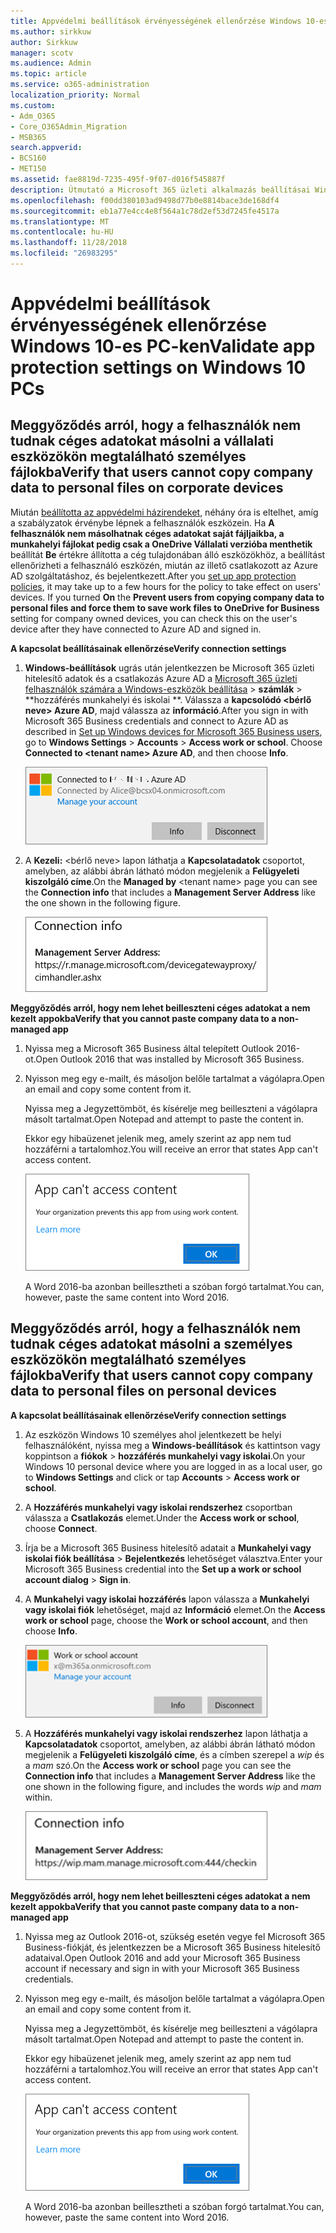 ```yaml
---
title: Appvédelmi beállítások érvényességének ellenőrzése Windows 10-es PC-ken
ms.author: sirkkuw
author: Sirkkuw
manager: scotv
ms.audience: Admin
ms.topic: article
ms.service: o365-administration
localization_priority: Normal
ms.custom:
- Adm_O365
- Core_O365Admin_Migration
- MSB365
search.appverid:
- BCS160
- MET150
ms.assetid: fae8819d-7235-495f-9f07-d016f545887f
description: Útmutató a Microsoft 365 üzleti alkalmazás beállításai Windows 10 eszközök ellenőrzése.
ms.openlocfilehash: f00dd380103ad9498d77b0e8814bace3de168df4
ms.sourcegitcommit: eb1a77e4cc4e8f564a1c78d2ef53d7245fe4517a
ms.translationtype: MT
ms.contentlocale: hu-HU
ms.lasthandoff: 11/28/2018
ms.locfileid: "26983295"
---
```

# <a name="validate-app-protection-settings-on-windows-10-pcs"></a><span data-ttu-id="6cad5-103">Appvédelmi beállítások érvényességének ellenőrzése Windows 10-es PC-ken</span><span class="sxs-lookup"><span data-stu-id="6cad5-103">Validate app protection settings on Windows 10 PCs</span></span>

## <a name="verify-that-users-cannot-copy-company-data-to-personal-files-on-corporate-devices"></a><span data-ttu-id="6cad5-104">Meggyőződés arról, hogy a felhasználók nem tudnak céges adatokat másolni a vállalati eszközökön megtalálható személyes fájlokba</span><span class="sxs-lookup"><span data-stu-id="6cad5-104">Verify that users cannot copy company data to personal files on corporate devices</span></span>

<span data-ttu-id="6cad5-p101">Miután [beállította az appvédelmi házirendeket](protection-settings-for-windows-10-devices.md), néhány óra is eltelhet, amíg a szabályzatok érvénybe lépnek a felhasználók eszközein. Ha **A felhasználók nem másolhatnak céges adatokat saját fájljaikba, a munkahelyi fájlokat pedig csak a OneDrive Vállalati verzióba menthetik** beállítát **Be** értékre állította a cég tulajdonában álló eszközökhöz, a beállítást ellenőrizheti a felhasználó eszközén, miután az illető csatlakozott az Azure AD szolgáltatáshoz, és bejelentkezett.</span><span class="sxs-lookup"><span data-stu-id="6cad5-p101">After you [set up app protection policies](protection-settings-for-windows-10-devices.md), it may take up to a few hours for the policy to take effect on users' devices. If you turned **On** the **Prevent users from copying company data to personal files and force them to save work files to OneDrive for Business** setting for company owned devices, you can check this on the user's device after they have connected to Azure AD and signed in.</span></span> 
  
 <span data-ttu-id="6cad5-107">**A kapcsolat beállításainak ellenőrzése**</span><span class="sxs-lookup"><span data-stu-id="6cad5-107">**Verify connection settings**</span></span>
  
1. <span data-ttu-id="6cad5-p102">**Windows-beállítások** ugrás után jelentkezzen be Microsoft 365 üzleti hitelesítő adatok és a csatlakozás Azure AD a [Microsoft 365 üzleti felhasználók számára a Windows-eszközök beállítása](set-up-windows-devices.md) \> **számlák** \> \*\*hozzáférés munkahelyi és iskolai \*\*. Válassza a **kapcsolódó \<bérlő neve\> Azure AD**, majd válassza az **információ**.</span><span class="sxs-lookup"><span data-stu-id="6cad5-p102">After you sign in with Microsoft 365 Business credentials and connect to Azure AD as described in [Set up Windows devices for Microsoft 365 Business users](set-up-windows-devices.md), go to **Windows Settings** \> **Accounts** \> **Access work or school**. Choose **Connected to \<tenant name\> Azure AD**, and then choose **Info**.</span></span>
    
    ![Click or tap Info on the Connected to Azure AD dialog.](media/a36ede2b-d1a0-4d4e-8ea7-af39b4b63890.png)
  
2. <span data-ttu-id="6cad5-111">A **Kezeli:** \<bérlő neve\> lapon láthatja a **Kapcsolatadatok** csoportot, amelyben, az alábbi ábrán látható módon megjelenik a **Felügyeleti kiszolgáló címe**.</span><span class="sxs-lookup"><span data-stu-id="6cad5-111">On the **Managed by** \<tenant name\> page you can see the **Connection info** that includes a **Management Server Address** like the one shown in the following figure.</span></span> 
    
    ![Managed by page shows connection info of the device manager URL.](media/47515a8e-2d0c-4bea-99f0-6b2545b88a11.png)
  
 <span data-ttu-id="6cad5-113">**Meggyőződés arról, hogy nem lehet beilleszteni céges adatokat a nem kezelt appokba**</span><span class="sxs-lookup"><span data-stu-id="6cad5-113">**Verify that you cannot paste company data to a non-managed app**</span></span>
  
1. <span data-ttu-id="6cad5-114">Nyissa meg a Microsoft 365 Business által telepített Outlook 2016-ot.</span><span class="sxs-lookup"><span data-stu-id="6cad5-114">Open Outlook 2016 that was installed by Microsoft 365 Business.</span></span>
    
2. <span data-ttu-id="6cad5-115">Nyisson meg egy e-mailt, és másoljon belőle tartalmat a vágólapra.</span><span class="sxs-lookup"><span data-stu-id="6cad5-115">Open an email and copy some content from it.</span></span>
    
    <span data-ttu-id="6cad5-116">Nyissa meg a Jegyzettömböt, és kísérelje meg beilleszteni a vágólapra másolt tartalmat.</span><span class="sxs-lookup"><span data-stu-id="6cad5-116">Open Notepad and attempt to paste the content in.</span></span>
    
    <span data-ttu-id="6cad5-117">Ekkor egy hibaüzenet jelenik meg, amely szerint az app nem tud hozzáférni a tartalomhoz.</span><span class="sxs-lookup"><span data-stu-id="6cad5-117">You will receive an error that states App can't access content.</span></span>
    
    ![A dialog that states app can't access content when you paste into an unmanaged app.](media/5e82b154-cf2f-43c8-ae80-b45d8ad80e56.png)
  
    <span data-ttu-id="6cad5-119">A Word 2016-ba azonban beillesztheti a szóban forgó tartalmat.</span><span class="sxs-lookup"><span data-stu-id="6cad5-119">You can, however, paste the same content into Word 2016.</span></span>
    
## <a name="verify-that-users-cannot-copy-company-data-to-personal-files-on-personal-devices"></a><span data-ttu-id="6cad5-120">Meggyőződés arról, hogy a felhasználók nem tudnak céges adatokat másolni a személyes eszközökön megtalálható személyes fájlokba</span><span class="sxs-lookup"><span data-stu-id="6cad5-120">Verify that users cannot copy company data to personal files on personal devices</span></span>

 <span data-ttu-id="6cad5-121">**A kapcsolat beállításainak ellenőrzése**</span><span class="sxs-lookup"><span data-stu-id="6cad5-121">**Verify connection settings**</span></span>
  
1. <span data-ttu-id="6cad5-122">Az eszközön Windows 10 személyes ahol jelentkezett be helyi felhasználóként, nyissa meg a **Windows-beállítások** és kattintson vagy koppintson a **fiókok** \> **hozzáférés munkahelyi vagy iskolai**.</span><span class="sxs-lookup"><span data-stu-id="6cad5-122">On your Windows 10 personal device where you are logged in as a local user, go to **Windows Settings** and click or tap **Accounts** \> **Access work or school**.</span></span>
    
2. <span data-ttu-id="6cad5-123">A **Hozzáférés munkahelyi vagy iskolai rendszerhez** csoportban válassza a **Csatlakozás** elemet.</span><span class="sxs-lookup"><span data-stu-id="6cad5-123">Under the **Access work or school**, choose **Connect**.</span></span>
    
3. <span data-ttu-id="6cad5-124">Írja be a Microsoft 365 Business hitelesítő adatait a **Munkahelyi vagy iskolai fiók beállítása** \> **Bejelentkezés** lehetőséget választva.</span><span class="sxs-lookup"><span data-stu-id="6cad5-124">Enter your Microsoft 365 Business credential into the **Set up a work or school account dialog** \> **Sign in**.</span></span>
    
4. <span data-ttu-id="6cad5-125">A **Munkahelyi vagy iskolai hozzáférés** lapon válassza a **Munkahelyi vagy iskolai fiók** lehetőséget, majd az **Információ** elemet.</span><span class="sxs-lookup"><span data-stu-id="6cad5-125">On the **Access work or school** page, choose the **Work or school account**, and then choose **Info**.</span></span>
    
    ![Click or tap Info on the Work or school account dalog.](media/63bd8b32-cb32-4afa-8ce0-6070ac403abc.png)
  
5. <span data-ttu-id="6cad5-127">A **Hozzáférés munkahelyi vagy iskolai rendszerhez** lapon láthatja a **Kapcsolatadatok** csoportot, amelyben, az alábbi ábrán látható módon megjelenik a **Felügyeleti kiszolgáló címe**, és a címben szerepel a  *wip*  és a  *mam*  szó.</span><span class="sxs-lookup"><span data-stu-id="6cad5-127">On the **Access work or school** page you can see the **Connection info** that includes a **Management Server Address** like the one shown in the following figure, and includes the words  *wip*  and  *mam*  within.</span></span> 
    
    ![Managed by page shows connection info URL that includes the words mam and wpi.](media/abd4eaf4-44fa-4538-a3e8-1e0d331dfe1e.png)
  
 <span data-ttu-id="6cad5-129">**Meggyőződés arról, hogy nem lehet beilleszteni céges adatokat a nem kezelt appokba**</span><span class="sxs-lookup"><span data-stu-id="6cad5-129">**Verify that you cannot paste company data to a non-managed app**</span></span>
  
1. <span data-ttu-id="6cad5-130">Nyissa meg az Outlook 2016-ot, szükség esetén vegye fel Microsoft 365 Business-fiókját, és jelentkezzen be a Microsoft 365 Business hitelesítő adataival.</span><span class="sxs-lookup"><span data-stu-id="6cad5-130">Open Outlook 2016 and add your Microsoft 365 Business account if necessary and sign in with your Microsoft 365 Business credentials.</span></span>
    
2. <span data-ttu-id="6cad5-131">Nyisson meg egy e-mailt, és másoljon belőle tartalmat a vágólapra.</span><span class="sxs-lookup"><span data-stu-id="6cad5-131">Open an email and copy some content from it.</span></span>
    
    <span data-ttu-id="6cad5-132">Nyissa meg a Jegyzettömböt, és kísérelje meg beilleszteni a vágólapra másolt tartalmat.</span><span class="sxs-lookup"><span data-stu-id="6cad5-132">Open Notepad and attempt to paste the content in.</span></span>
    
    <span data-ttu-id="6cad5-133">Ekkor egy hibaüzenet jelenik meg, amely szerint az app nem tud hozzáférni a tartalomhoz.</span><span class="sxs-lookup"><span data-stu-id="6cad5-133">You will receive an error that states App can't access content.</span></span>
    
    ![A dialog that states app can't access content when you paste into an unmanaged app.](media/5e82b154-cf2f-43c8-ae80-b45d8ad80e56.png)
  
    <span data-ttu-id="6cad5-135">A Word 2016-ba azonban beillesztheti a szóban forgó tartalmat.</span><span class="sxs-lookup"><span data-stu-id="6cad5-135">You can, however, paste the same content into Word 2016.</span></span>
    

